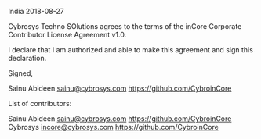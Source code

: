 India 2018-08-27

Cybrosys Techno SOlutions agrees to the terms of the inCore Corporate
Contributor License Agreement v1.0.

I declare that I am authorized and able to make this agreement and sign this
declaration.

Signed,

Sainu Abideen sainu@cybrosys.com https://github.com/CybroinCore

List of contributors:

Sainu Abideen sainu@cybrosys.com https://github.com/CybroinCore
Cybrosys incore@cybrosys.com https://github.com/CybroinCore
